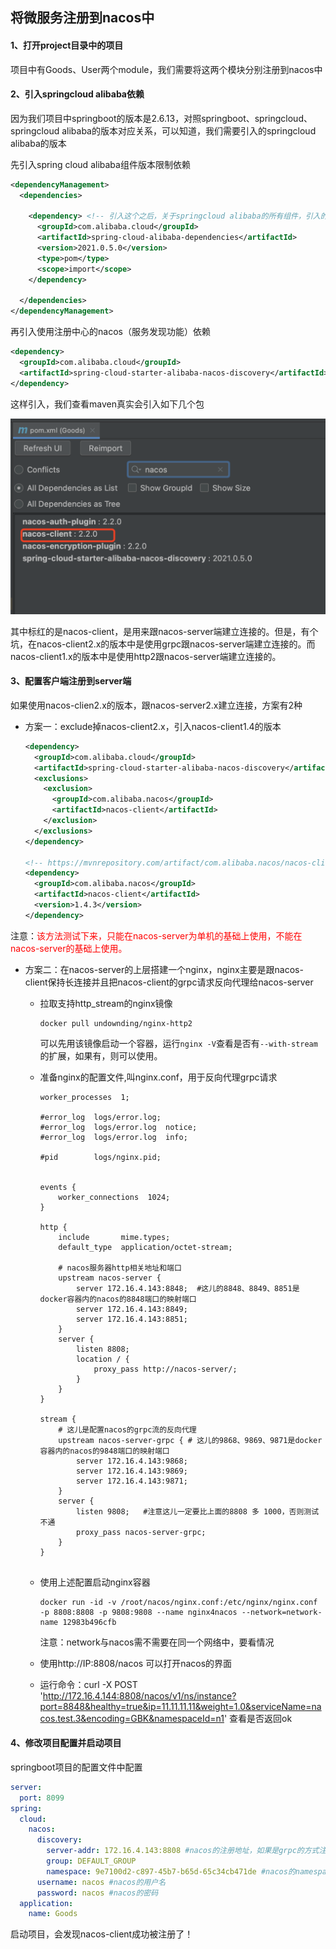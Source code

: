 ## 将微服务注册到nacos中



#### 1、打开project目录中的项目

项目中有Goods、User两个module，我们需要将这两个模块分别注册到nacos中



#### 2、引入springcloud alibaba依赖

因为我们项目中springboot的版本是2.6.13，对照springboot、springcloud、springcloud alibaba的版本对应关系，可以知道，我们需要引入的springcloud alibaba的版本



先引入spring cloud alibaba组件版本限制依赖

```xml
<dependencyManagement>
  <dependencies>

    <dependency> <!-- 引入这个之后，关于springcloud alibaba的所有组件，引入的时候都不需要加版本号了！ -->
      <groupId>com.alibaba.cloud</groupId>
      <artifactId>spring-cloud-alibaba-dependencies</artifactId>
      <version>2021.0.5.0</version>
      <type>pom</type>
      <scope>import</scope>
    </dependency>

  </dependencies>
</dependencyManagement>
```



再引入使用注册中心的nacos（服务发现功能）依赖

```xml
<dependency>
  <groupId>com.alibaba.cloud</groupId>
  <artifactId>spring-cloud-starter-alibaba-nacos-discovery</artifactId>
</dependency>
```

这样引入，我们查看maven真实会引入如下几个包

<img src="../../images/WechatIMG553.png" alt="avatar" style="zoom:50%;" />

其中标红的是nacos-client，是用来跟nacos-server端建立连接的。但是，有个坑，在nacos-client2.x的版本中是使用grpc跟nacos-server端建立连接的。而nacos-client1.x的版本中是使用http2跟nacos-server端建立连接的。



####  3、配置客户端注册到server端

如果使用nacos-clien2.x的版本，跟nacos-server2.x建立连接，方案有2种

- 方案一：exclude掉nacos-client2.x，引入nacos-client1.4的版本

  ```xml
  <dependency>
    <groupId>com.alibaba.cloud</groupId>
    <artifactId>spring-cloud-starter-alibaba-nacos-discovery</artifactId>
    <exclusions>
      <exclusion>
        <groupId>com.alibaba.nacos</groupId>
        <artifactId>nacos-client</artifactId>
      </exclusion>
    </exclusions>
  </dependency>
  
  <!-- https://mvnrepository.com/artifact/com.alibaba.nacos/nacos-client -->
  <dependency>
    <groupId>com.alibaba.nacos</groupId>
    <artifactId>nacos-client</artifactId>
    <version>1.4.3</version>
  </dependency>
  
  ```

​		注意：<font color="red">该方法测试下来，只能在nacos-server为单机的基础上使用，不能在nacos-server的基础上使用。</font>



- 方案二：在nacos-server的上层搭建一个nginx，nginx主要是跟nacos-client保持长连接并且把nacos-client的grpc请求反向代理给nacos-server

  - 拉取支持http_stream的nginx镜像

    ```shell
    docker pull undownding/nginx-http2
    ```

    可以先用该镜像启动一个容器，运行`nginx -V`查看是否有`--with-stream`的扩展，如果有，则可以使用。

  - 准备nginx的配置文件,叫nginx.conf，用于反向代理grpc请求

    ```nginx
    worker_processes  1;
    
    #error_log  logs/error.log;
    #error_log  logs/error.log  notice;
    #error_log  logs/error.log  info;
    
    #pid        logs/nginx.pid;
    
    
    events {
        worker_connections  1024;
    }
    
    http {
      	include       mime.types;
        default_type  application/octet-stream;
      
        # nacos服务器http相关地址和端口
        upstream nacos-server {
            server 172.16.4.143:8848;  #这儿的8848、8849、8851是docker容器内的nacos的8848端口的映射端口
            server 172.16.4.143:8849;
            server 172.16.4.143:8851;
        }
        server {
            listen 8808;
            location / {
                proxy_pass http://nacos-server/;
            }
        }
    }
    
    stream { 
      	# 这儿是配置nacos的grpc流的反向代理
        upstream nacos-server-grpc { # 这儿的9868、9869、9871是docker容器内的nacos的9848端口的映射端口
            server 172.16.4.143:9868;
            server 172.16.4.143:9869;
            server 172.16.4.143:9871;
        }
        server {
            listen 9808;   #注意这儿一定要比上面的8808 多 1000，否则测试不通
            proxy_pass nacos-server-grpc;
        }
    }
    
    
    ```

  - 使用上述配置启动nginx容器

    ```shell
    docker run -id -v /root/nacos/nginx.conf:/etc/nginx/nginx.conf -p 8808:8808 -p 9808:9808 --name nginx4nacos --network=network-name 12983b496cfb
    ```

    注意：network与nacos需不需要在同一个网络中，要看情况
  
    
  
  - 使用http://IP:8808/nacos 可以打开nacos的界面
  
  - 运行命令：curl -X POST 'http://172.16.4.144:8808/nacos/v1/ns/instance?port=8848&healthy=true&ip=11.11.11.11&weight=1.0&serviceName=nacos.test.3&encoding=GBK&namespaceId=n1' 查看是否返回ok



#### 4、修改项目配置并启动项目

springboot项目的配置文件中配置

```yaml
server:
  port: 8099
spring:
  cloud:
    nacos:
      discovery:
        server-addr: 172.16.4.143:8808 #nacos的注册地址，如果是grpc的方式注册，会默认对端口+1000，即注册的端口会被改为9808，9808是nginx暴露端口，会反向代理到nacos的9848端口。如果是http的方式注册，则就是8808端口，因为8808端口是nginx暴露的端口，会反向代理到nacos的8848端口。
        group: DEFAULT_GROUP
        namespace: 9e7100d2-c897-45b7-b65d-65c34cb471de #nacos的namespace
      username: nacos #nacos的用户名
      password: nacos #nacos的密码
  application:
    name: Goods

```

启动项目，会发现nacos-client成功被注册了！





















